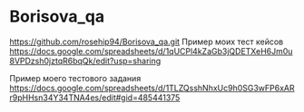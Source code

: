 ﻿# Borisova_qa
https://github.com/rosehip94/Borisova_qa.git
Пример моих тест кейсов
https://docs.google.com/spreadsheets/d/1qUCPl4kZaGb3jQDETXeH6Jm0u8VPDzsh0jztqR6bqQk/edit?usp=sharing

Пример моего тестового задания
https://docs.google.com/spreadsheets/d/1TLZQsshNhxUc9h0SG3wFP6xARr9pHHsn34Y34TNA4es/edit#gid=485441375